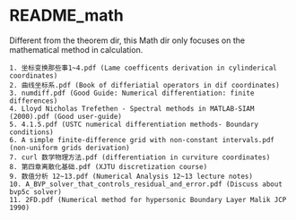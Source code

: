# README_math
Different from the theorem dir, this Math dir only focuses on the mathematical method in calculation.

    1. 坐标变换那些事1~4.pdf (Lame coefficents derivation in cylinderical coordinates)
    2. 曲线坐标系.pdf (Book of differiatial operators in dif coordinates)
    3. numdiff.pdf (Good Guide: Numerical differentiation: finite differences)
    4. Lloyd Nicholas Trefethen - Spectral methods in MATLAB-SIAM (2000).pdf (Good user-guide)
    5. 4.1.5.pdf (USTC numerical differentiation methods- Boundary conditions)
    6. A simple finite-difference grid with non-constant intervals.pdf (non-uniform grids derivation)
    7. curl 数学物理方法.pdf (differentiation in curviture coordinates)
    8. 第四章离散化基础.pdf (XJTU discretization course)
    9. 数值分析 12~13.pdf (Numerical Analysis 12~13 lecture notes)
    10. A_BVP_solver_that_controls_residual_and_error.pdf (Discuss about bvp5c solver)
    11. 2FD.pdf (Numerical method for hypersonic Boundary Layer Malik JCP 1990)